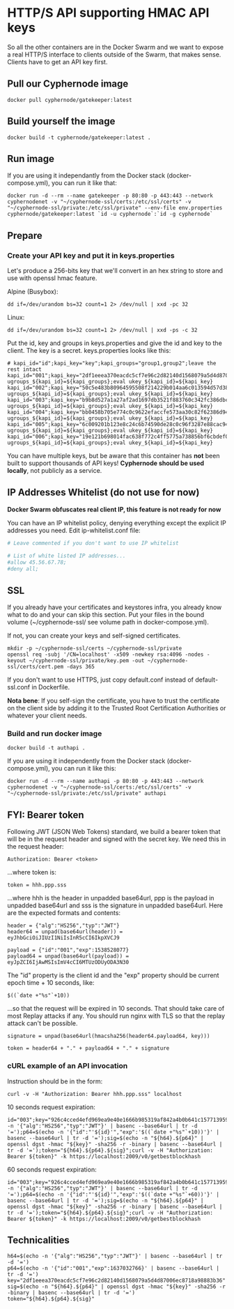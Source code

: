 # HTTP/S API supporting HMAC API keys

So all the other containers are in the Docker Swarm and we want to expose a real HTTP/S interface to clients outside of the Swarm, that makes sense.  Clients have to get an API key first.

## Pull our Cyphernode image

```shell
docker pull cyphernode/gatekeeper:latest
```

## Build yourself the image

```shell
docker build -t cyphernode/gatekeeper:latest .
```

## Run image

If you are using it independantly from the Docker stack (docker-compose.yml), you can run it like that:

```shell
docker run -d --rm --name gatekeeper -p 80:80 -p 443:443 --network cyphernodenet -v "~/cyphernode-ssl/certs:/etc/ssl/certs" -v "~/cyphernode-ssl/private:/etc/ssl/private" --env-file env.properties cyphernode/gatekeeper:latest `id -u cyphernode`:`id -g cyphernode`
```

## Prepare

### Create your API key and put it in keys.properties

Let's produce a 256-bits key that we'll convert in an hex string to store and use with openssl hmac feature.

Alpine (Busybox):

```shell
dd if=/dev/urandom bs=32 count=1 2> /dev/null | xxd -pc 32
```

Linux:

```shell
dd if=/dev/urandom bs=32 count=1 2> /dev/null | xxd -ps -c 32
```

Put the id, key and groups in keys.properties and give the id and key to the client.  The key is a secret.  keys.properties looks like this:

```property
# kapi_id="id";kapi_key="key";kapi_groups="group1,group2";leave the rest intact
kapi_id="001";kapi_key="2df1eeea370eacdc5cf7e96c2d82140d1568079a5d4d87006ec8718a98883b36";kapi_groups="watcher";eval ugroups_${kapi_id}=${kapi_groups};eval ukey_${kapi_id}=${kapi_key}
kapi_id="002";kapi_key="50c5e483b80964595508f214229b014aa6c013594d57d38bcb841093a39f1d83";kapi_groups="watcher";eval ugroups_${kapi_id}=${kapi_groups};eval ukey_${kapi_id}=${kapi_key}
kapi_id="003";kapi_key="b9b8d527a1a27af2ad1697db3521f883760c342fc386dbc42c4efbb1a4d5e0af";kapi_groups="watcher,spender";eval ugroups_${kapi_id}=${kapi_groups};eval ukey_${kapi_id}=${kapi_key}
kapi_id="004";kapi_key="bb0458b705e774c0c9622efaccfe573aa30c82f62386d9435f04e9727cdc26fd";kapi_groups="watcher,spender";eval ugroups_${kapi_id}=${kapi_groups};eval ukey_${kapi_id}=${kapi_key}
kapi_id="005";kapi_key="6c009201b123e8c24c6b74590de28c0c96f3287e88cac9460a2173a53d73fb87";kapi_groups="watcher,spender,admin";eval ugroups_${kapi_id}=${kapi_groups};eval ukey_${kapi_id}=${kapi_key}
kapi_id="006";kapi_key="19e121b698014fac638f772c4ff5775a738856bf6cbdef0dc88971059c69da4b";kapi_groups="watcher,spender,admin";eval ugroups_${kapi_id}=${kapi_groups};eval ukey_${kapi_id}=${kapi_key}
```

You can have multiple keys, but be aware that this container has **not** been built to support thousands of API keys!  **Cyphernode should be used locally**, not publicly as a service.

## IP Addresses Whitelist (**do not use for now**)
**Docker Swarm obfuscates real client IP, this feature is not ready for now**

You can have an IP whitelist policy, denying everything except the explicit IP addresses you need.  Edit ip-whitelist.conf file:

```conf
# Leave commented if you don't want to use IP whitelist

# List of white listed IP addresses...
#allow 45.56.67.78;
#deny all;
```

## SSL

If you already have your certificates and keystores infra, you already know what to do and your can skip this section.  Put your files in the bound volume (~/cyphernode-ssl/ see volume path in docker-compose.yml).

If not, you can create your keys and self-signed certificates.

```shell
mkdir -p ~/cyphernode-ssl/certs ~/cyphernode-ssl/private
openssl req -subj '/CN=localhost' -x509 -newkey rsa:4096 -nodes -keyout ~/cyphernode-ssl/private/key.pem -out ~/cyphernode-ssl/certs/cert.pem -days 365
```

If you don't want to use HTTPS, just copy default.conf instead of default-ssl.conf in Dockerfile.

**Nota bene**: If you self-sign the certificate, you have to trust the certificate on the client side by adding it to the Trusted Root Certification Authorities or whatever your client needs.

### Build and run docker image

```shell
docker build -t authapi .
```

If you are using it independently from the Docker stack (docker-compose.yml), you can run it like this:

```shell
docker run -d --rm --name authapi -p 80:80 -p 443:443 --network cyphernodenet -v "~/cyphernode-ssl/certs:/etc/ssl/certs" -v "~/cyphernode-ssl/private:/etc/ssl/private" authapi
```

## FYI: Bearer token

Following JWT (JSON Web Tokens) standard, we build a bearer token that will be in the request header and signed with the secret key.  We need this in the request header:

```shell
Authorization: Bearer <token>
```

...where token is:

```shell
token = hhh.ppp.sss
```

...where hhh is the header in unpadded base64url, ppp is the payload in unpadded base64url and sss is the signature in unpadded base64url.  Here are the expected formats and contents:

```shell
header = {"alg":"HS256","typ":"JWT"}
header64 = unpad(base64url(header)) = eyJhbGciOiJIUzI1NiIsInR5cCI6IkpXVCJ9
```

```shell
payload = {"id":"001","exp":1538528077}
payload64 = unpad(base64url(payload)) = eyJpZCI6IjAwMSIsImV4cCI6MTUzODUyODA3N30
```

The "id" property is the client id and the "exp" property should be current epoch time + 10 seconds, like:

```shell
$((`date +"%s"`+10))
```

...so that the request will be expired in 10 seconds.  That should take care of most Replay attacks if any.  You should run nginx with TLS so that the replay attack can't be possible.

```shell
signature = unpad(base64url(hmacsha256(header64.payload64, key)))
```

```shell
token = header64 + "." + payload64 + "." + signature
```

### cURL example of an API invocation

Instruction should be in the form:

```shell
curl -v -H "Authorization: Bearer hhh.ppp.sss" localhost
```

10 seconds request expiration:

```shell
id="003";key="926c4cced4efd969ea9e40e1666b985319af842a4b0b641c157713959ebd49cb";h64=$(echo -n '{"alg":"HS256","typ":"JWT"}' | basenc --base64url | tr -d '=');p64=$(echo -n '{"id":"'${id}'","exp":'$((`date +"%s"`+10))'}' | basenc --base64url | tr -d '=');sig=$(echo -n "${h64}.${p64}" | openssl dgst -hmac "${key}" -sha256 -r -binary | basenc --base64url | tr -d '=');token="${h64}.${p64}.${sig}";curl -v -H "Authorization: Bearer ${token}" -k https://localhost:2009/v0/getbestblockhash
```

60 seconds request expiration:

```shell
id="003";key="926c4cced4efd969ea9e40e1666b985319af842a4b0b641c157713959ebd49cb";h64=$(echo -n '{"alg":"HS256","typ":"JWT"}' | basenc --base64url | tr -d '=');p64=$(echo -n '{"id":"'${id}'","exp":'$((`date +"%s"`+60))'}' | basenc --base64url | tr -d '=');sig=$(echo -n "${h64}.${p64}" | openssl dgst -hmac "${key}" -sha256 -r -binary | basenc --base64url | tr -d '=');token="${h64}.${p64}.${sig}";curl -v -H "Authorization: Bearer ${token}" -k https://localhost:2009/v0/getbestblockhash
```

## Technicalities

```shell
h64=$(echo -n '{"alg":"HS256","typ":"JWT"}' | basenc --base64url | tr -d '=')
p64=$(echo -n '{"id":"001","exp":1637032766}' | basenc --base64url | tr -d '=')
key="2df1eeea370eacdc5cf7e96c2d82140d1568079a5d4d87006ec8718a98883b36"
sig=$(echo -n "${h64}.${p64}" | openssl dgst -hmac "${key}" -sha256 -r -binary | basenc --base64url | tr -d '=')
token="${h64}.${p64}.${sig}"
```
